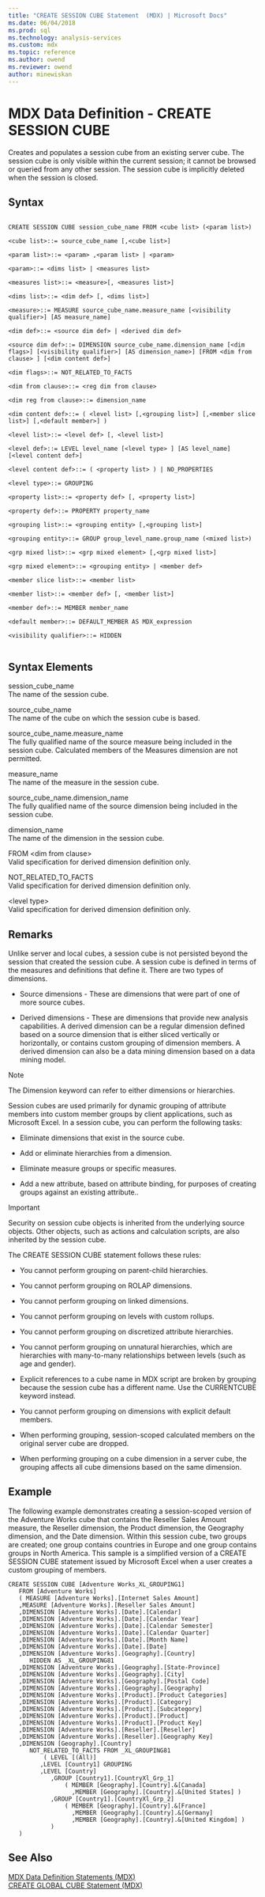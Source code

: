```yaml
---
title: "CREATE SESSION CUBE Statement  (MDX) | Microsoft Docs"
ms.date: 06/04/2018
ms.prod: sql
ms.technology: analysis-services
ms.custom: mdx
ms.topic: reference
ms.author: owend
ms.reviewer: owend
author: minewiskan
---
```

# MDX Data Definition - CREATE SESSION CUBE


  Creates and populates a session cube from an existing server cube. The session cube is only visible within the current session; it cannot be browsed or queried from any other session. The session cube is implicitly deleted when the session is closed.  
  
## Syntax  
  
```  
  
CREATE SESSION CUBE session_cube_name FROM <cube list> (<param list>)  
  
<cube list>::= source_cube_name [,<cube list>]  
  
<param list>::= <param> ,<param list> | <param>  
  
<param>::= <dims list> | <measures list>  
  
<measures list>::= <measure>[, <measures list>]   
  
<dims list>::= <dim def> [, <dims list>]  
  
<measure>::= MEASURE source_cube_name.measure_name [<visibility qualifier>] [AS measure_name]   
  
<dim def>::= <source dim def> | <derived dim def>  
  
<source dim def>::= DIMENSION source_cube_name.dimension_name [<dim flags>] [<visibility qualifier>] [AS dimension_name>] [FROM <dim from clause> ] [<dim content def>]  
  
<dim flags>::= NOT_RELATED_TO_FACTS   
  
<dim from clause>::= <reg dim from clause>   
  
<dim reg from clause>::= dimension_name  
  
<dim content def>::= ( <level list> [,<grouping list>] [,<member slice list>] [,<default member>] )  
  
<level list>::= <level def> [, <level list>]  
  
<level def>::= LEVEL level_name [<level type> ] [AS level_name] [<level content def>]  
  
<level content def>::= ( <property list> ) | NO_PROPERTIES  
  
<level type>::= GROUPING  
  
<property list>::= <property def> [, <property list>]  
  
<property def>::= PROPERTY property_name   
  
<grouping list>::= <grouping entity> [,<grouping list>]  
  
<grouping entity>::= GROUP group_level_name.group_name (<mixed list>)  
  
<grp mixed list>::= <grp mixed element> [,<grp mixed list>]  
  
<grp mixed element>::= <grouping entity> | <member def>  
  
<member slice list>::= <member list>  
  
<member list>::= <member def> [, <member list>]  
  
<member def>::= MEMBER member_name  
  
<default member>::= DEFAULT_MEMBER AS MDX_expression  
  
<visibility qualifier>::= HIDDEN  
  
```  
  
## Syntax Elements  
 session_cube_name  
 The name of the session cube.  
  
 source_cube_name  
 The name of the cube on which the session cube is based.  
  
 source_cube_name.measure_name  
 The fully qualified name of the source measure being included in the session cube. Calculated members of the Measures dimension are not permitted.  
  
 measure_name  
 The name of the measure in the session cube.  
  
 source_cube_name.dimension_name  
 The fully qualified name of the source dimension being included in the session cube.  
  
 dimension_name  
 The name of the dimension in the session cube.  
  
 FROM \<dim from clause>  
 Valid specification for derived dimension definition only.  
  
 NOT_RELATED_TO_FACTS  
 Valid specification for derived dimension definition only.  
  
 \<level type>  
 Valid specification for derived dimension definition only.  
  
## Remarks  
 Unlike server and local cubes, a session cube is not persisted beyond the session that created the session cube. A session cube is defined in terms of the measures and definitions that define it. There are two types of dimensions.  
  
-   Source dimensions - These are dimensions that were part of one of more source cubes.  
  
-   Derived dimensions - These are dimensions that provide new analysis capabilities. A derived dimension can be a regular dimension defined based on a source dimension that is either sliced vertically or horizontally, or contains custom grouping of dimension members. A derived dimension can also be a data mining dimension based on a data mining model.  
  
> [!NOTE]  
>  The Dimension keyword can refer to either dimensions or hierarchies.  
  
 Session cubes are used primarily for dynamic grouping of attribute members into custom member groups by client applications, such as Microsoft Excel. In a session cube, you can perform the following tasks:  
  
-   Eliminate dimensions that exist in the source cube.  
  
-   Add or eliminate hierarchies from a dimension.  
  
-   Eliminate measure groups or specific measures.  
  
-   Add a new attribute, based on attribute binding, for purposes of creating groups against an existing attribute..  
  
> [!IMPORTANT]  
>  Security on session cube objects is inherited from the underlying source objects. Other objects, such as actions and calculation scripts, are also inherited by the session cube.  
  
 The CREATE SESSION CUBE statement follows these rules:  
  
-   You cannot perform grouping on parent-child hierarchies.  
  
-   You cannot perform grouping on ROLAP dimensions.  
  
-   You cannot perform grouping on linked dimensions.  
  
-   You cannot perform grouping on levels with custom rollups.  
  
-   You cannot perform grouping on discretized attribute hierarchies.  
  
-   You cannot perform grouping on unnatural hierarchies, which are hierarchies with many-to-many relationships between levels (such as age and gender).  
  
-   Explicit references to a cube name in MDX script are broken by grouping because the session cube has a different name. Use the CURRENTCUBE keyword instead.  
  
-   You cannot perform grouping on dimensions with explicit default members.  
  
-   When performing grouping, session-scoped calculated members on the original server cube are dropped.  
  
-   When performing grouping on a cube dimension in a server cube, the grouping affects all cube dimensions based on the same dimension.  
  
## Example  
 The following example demonstrates creating a session-scoped version of the Adventure Works cube that contains the Reseller Sales Amount measure, the Reseller dimension, the Product dimension, the Geography dimension, and the Date dimension. Within this session cube, two groups are created; one group contains countries in Europe and one group contains groups in North America. This sample is a simplified version of a CREATE SESSION CUBE statement issued by Microsoft Excel when a user creates a custom grouping of members.  
  
```  
CREATE SESSION CUBE [Adventure Works_XL_GROUPING1]   
   FROM [Adventure Works]   
   ( MEASURE [Adventure Works].[Internet Sales Amount]  
   ,MEASURE [Adventure Works].[Reseller Sales Amount]  
   ,DIMENSION [Adventure Works].[Date].[Calendar]  
   ,DIMENSION [Adventure Works].[Date].[Calendar Year]  
   ,DIMENSION [Adventure Works].[Date].[Calendar Semester]  
   ,DIMENSION [Adventure Works].[Date].[Calendar Quarter]  
   ,DIMENSION [Adventure Works].[Date].[Month Name]  
   ,DIMENSION [Adventure Works].[Date].[Date]  
   ,DIMENSION [Adventure Works].[Geography].[Country]   
      HIDDEN AS _XL_GROUPING81  
   ,DIMENSION [Adventure Works].[Geography].[State-Province]  
   ,DIMENSION [Adventure Works].[Geography].[City]  
   ,DIMENSION [Adventure Works].[Geography].[Postal Code]  
   ,DIMENSION [Adventure Works].[Geography].[Geography]  
   ,DIMENSION [Adventure Works].[Product].[Product Categories]  
   ,DIMENSION [Adventure Works].[Product].[Category]  
   ,DIMENSION [Adventure Works].[Product].[Subcategory]  
   ,DIMENSION [Adventure Works].[Product].[Product]  
   ,DIMENSION [Adventure Works].[Product].[Product Key]  
   ,DIMENSION [Adventure Works].[Reseller].[Reseller]  
   ,DIMENSION [Adventure Works].[Reseller].[Geography Key]  
   ,DIMENSION [Geography].[Country]   
      NOT_RELATED_TO_FACTS FROM _XL_GROUPING81   
          ( LEVEL [(All)]  
         ,LEVEL [Country1] GROUPING  
         ,LEVEL [Country]  
            ,GROUP [Country1].[CountryXl_Grp_1]   
                ( MEMBER [Geography].[Country].&[Canada]  
                  ,MEMBER [Geography].[Country].&[United States] )  
            ,GROUP [Country1].[CountryXl_Grp_2]   
                ( MEMBER [Geography].[Country].&[France]  
                  ,MEMBER [Geography].[Country].&[Germany]  
                  ,MEMBER [Geography].[Country].&[United Kingdom] )   
            )   
   )  
```  
  
## See Also  
 [MDX Data Definition Statements &#40;MDX&#41;](../mdx/mdx-data-definition-statements-mdx.md)   
 [CREATE GLOBAL CUBE Statement  &#40;MDX&#41;](../mdx/mdx-data-definition-create-global-cube.md)  
  
  
